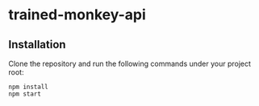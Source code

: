# trained-monkey-api

## Installation

Clone the repository and run the following commands under your project root:

```shell
npm install
npm start
```
